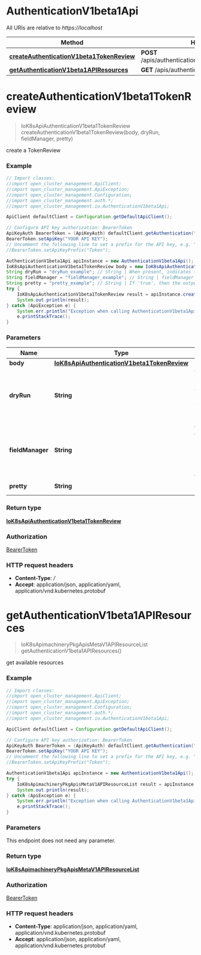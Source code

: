 # AuthenticationV1beta1Api

All URIs are relative to *https://localhost*

Method | HTTP request | Description
------------- | ------------- | -------------
[**createAuthenticationV1beta1TokenReview**](AuthenticationV1beta1Api.md#createAuthenticationV1beta1TokenReview) | **POST** /apis/authentication.k8s.io/v1beta1/tokenreviews | 
[**getAuthenticationV1beta1APIResources**](AuthenticationV1beta1Api.md#getAuthenticationV1beta1APIResources) | **GET** /apis/authentication.k8s.io/v1beta1/ | 


<a name="createAuthenticationV1beta1TokenReview"></a>
# **createAuthenticationV1beta1TokenReview**
> IoK8sApiAuthenticationV1beta1TokenReview createAuthenticationV1beta1TokenReview(body, dryRun, fieldManager, pretty)



create a TokenReview

### Example
```java
// Import classes:
//import open_cluster_management.ApiClient;
//import open_cluster_management.ApiException;
//import open_cluster_management.Configuration;
//import open_cluster_management.auth.*;
//import open_cluster_management.io.AuthenticationV1beta1Api;

ApiClient defaultClient = Configuration.getDefaultApiClient();

// Configure API key authorization: BearerToken
ApiKeyAuth BearerToken = (ApiKeyAuth) defaultClient.getAuthentication("BearerToken");
BearerToken.setApiKey("YOUR API KEY");
// Uncomment the following line to set a prefix for the API key, e.g. "Token" (defaults to null)
//BearerToken.setApiKeyPrefix("Token");

AuthenticationV1beta1Api apiInstance = new AuthenticationV1beta1Api();
IoK8sApiAuthenticationV1beta1TokenReview body = new IoK8sApiAuthenticationV1beta1TokenReview(); // IoK8sApiAuthenticationV1beta1TokenReview | 
String dryRun = "dryRun_example"; // String | When present, indicates that modifications should not be persisted. An invalid or unrecognized dryRun directive will result in an error response and no further processing of the request. Valid values are: - All: all dry run stages will be processed
String fieldManager = "fieldManager_example"; // String | fieldManager is a name associated with the actor or entity that is making these changes. The value must be less than or 128 characters long, and only contain printable characters, as defined by https://golang.org/pkg/unicode/#IsPrint.
String pretty = "pretty_example"; // String | If 'true', then the output is pretty printed.
try {
    IoK8sApiAuthenticationV1beta1TokenReview result = apiInstance.createAuthenticationV1beta1TokenReview(body, dryRun, fieldManager, pretty);
    System.out.println(result);
} catch (ApiException e) {
    System.err.println("Exception when calling AuthenticationV1beta1Api#createAuthenticationV1beta1TokenReview");
    e.printStackTrace();
}
```

### Parameters

Name | Type | Description  | Notes
------------- | ------------- | ------------- | -------------
 **body** | [**IoK8sApiAuthenticationV1beta1TokenReview**](IoK8sApiAuthenticationV1beta1TokenReview.md)|  |
 **dryRun** | **String**| When present, indicates that modifications should not be persisted. An invalid or unrecognized dryRun directive will result in an error response and no further processing of the request. Valid values are: - All: all dry run stages will be processed | [optional]
 **fieldManager** | **String**| fieldManager is a name associated with the actor or entity that is making these changes. The value must be less than or 128 characters long, and only contain printable characters, as defined by https://golang.org/pkg/unicode/#IsPrint. | [optional]
 **pretty** | **String**| If &#39;true&#39;, then the output is pretty printed. | [optional]

### Return type

[**IoK8sApiAuthenticationV1beta1TokenReview**](IoK8sApiAuthenticationV1beta1TokenReview.md)

### Authorization

[BearerToken](../README.md#BearerToken)

### HTTP request headers

 - **Content-Type**: */*
 - **Accept**: application/json, application/yaml, application/vnd.kubernetes.protobuf

<a name="getAuthenticationV1beta1APIResources"></a>
# **getAuthenticationV1beta1APIResources**
> IoK8sApimachineryPkgApisMetaV1APIResourceList getAuthenticationV1beta1APIResources()



get available resources

### Example
```java
// Import classes:
//import open_cluster_management.ApiClient;
//import open_cluster_management.ApiException;
//import open_cluster_management.Configuration;
//import open_cluster_management.auth.*;
//import open_cluster_management.io.AuthenticationV1beta1Api;

ApiClient defaultClient = Configuration.getDefaultApiClient();

// Configure API key authorization: BearerToken
ApiKeyAuth BearerToken = (ApiKeyAuth) defaultClient.getAuthentication("BearerToken");
BearerToken.setApiKey("YOUR API KEY");
// Uncomment the following line to set a prefix for the API key, e.g. "Token" (defaults to null)
//BearerToken.setApiKeyPrefix("Token");

AuthenticationV1beta1Api apiInstance = new AuthenticationV1beta1Api();
try {
    IoK8sApimachineryPkgApisMetaV1APIResourceList result = apiInstance.getAuthenticationV1beta1APIResources();
    System.out.println(result);
} catch (ApiException e) {
    System.err.println("Exception when calling AuthenticationV1beta1Api#getAuthenticationV1beta1APIResources");
    e.printStackTrace();
}
```

### Parameters
This endpoint does not need any parameter.

### Return type

[**IoK8sApimachineryPkgApisMetaV1APIResourceList**](IoK8sApimachineryPkgApisMetaV1APIResourceList.md)

### Authorization

[BearerToken](../README.md#BearerToken)

### HTTP request headers

 - **Content-Type**: application/json, application/yaml, application/vnd.kubernetes.protobuf
 - **Accept**: application/json, application/yaml, application/vnd.kubernetes.protobuf

